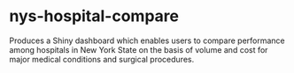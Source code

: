 # nys-hospital-compare
Produces a Shiny dashboard which enables users to compare performance among hospitals in New York State on the basis of volume and cost for major medical conditions and surgical procedures.

